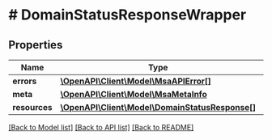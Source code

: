 # # DomainStatusResponseWrapper

## Properties

Name | Type | Description | Notes
------------ | ------------- | ------------- | -------------
**errors** | [**\OpenAPI\Client\Model\MsaAPIError[]**](MsaAPIError.md) |  |
**meta** | [**\OpenAPI\Client\Model\MsaMetaInfo**](MsaMetaInfo.md) |  |
**resources** | [**\OpenAPI\Client\Model\DomainStatusResponse[]**](DomainStatusResponse.md) |  |

[[Back to Model list]](../../README.md#models) [[Back to API list]](../../README.md#endpoints) [[Back to README]](../../README.md)
